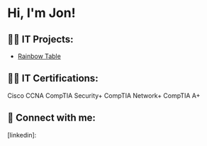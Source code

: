 <h1>Hi, I'm Jon! </h1>

<h2>👨‍💻 IT Projects:</h2>

  - [Rainbow Table](https://github.com/jonzilinsky/Rainbow-Table)


<h2>👨‍💻 IT Certifications:</h2>
  Cisco CCNA
  CompTIA Security+
  CompTIA Network+
  CompTIA A+


<h2> 🤳 Connect with me:</h2>


[linkedin]: 

<!--
**jonzilinsky/jonzilinsky** is a ✨ _special_ ✨ repository because its `README.md` (this file) appears on your GitHub profile.

Here are some ideas to get you started:

- 🔭 I’m currently working on ...
- 🌱 I’m currently learning ...
- 👯 I’m looking to collaborate on ...
- 🤔 I’m looking for help with ...
- 💬 Ask me about ...
- 📫 How to reach me: ...
- 😄 Pronouns: ...
- ⚡ Fun fact: ...
-->
